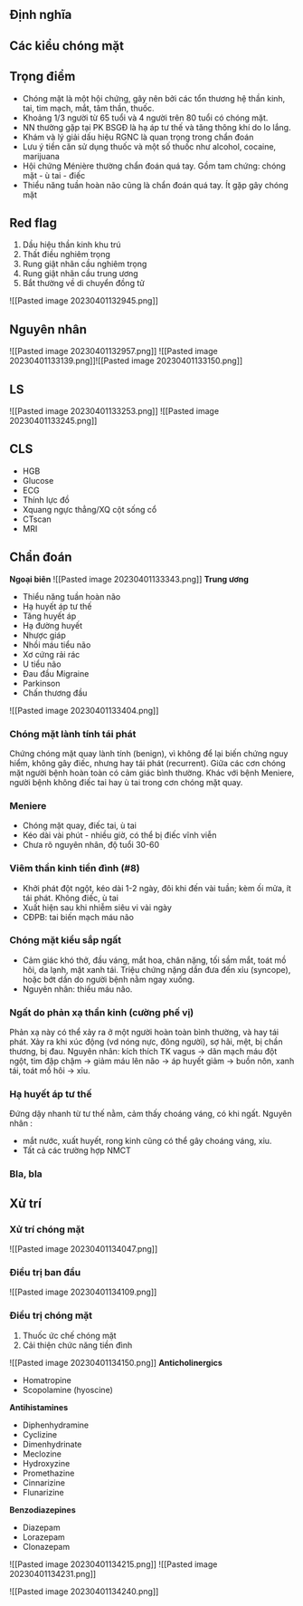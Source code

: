 ## Định nghĩa
## Các kiểu chóng mặt
## Trọng điểm
- Chóng mặt là một hội chứng, gây nên bởi các tổn thương hệ thần kinh, tai, tim mạch, mắt, tâm thần, thuốc.
- Khoảng 1/3 người từ 65 tuổi và 4 người trên 80 tuổi có chóng mặt.
- NN thường gặp tại PK BSGĐ là hạ áp tư thế và tăng thông khí do lo lắng.
- Khám và lý giải dấu hiệu RGNC là quan trọng trong chẩn đoán
- Lưu ý tiền căn sử dụng thuốc và một số thuốc như alcohol, cocaine, marijuana
- Hội chứng Ménière thường chẩn đoán quá tay. Gồm tam chứng: chóng mặt - ù tai - điếc
- Thiểu năng tuần hoàn não cũng là chẩn đoán quá tay. Ít gặp gây chóng mặt
## Red flag
1. Dầu hiệu thần kinh khu trú
2. Thất điều nghiêm trọng
3. Rung giật nhãn cầu nghiêm trọng
4. Rung giật nhãn cầu trung ương
5. Bắt thường về di chuyển đồng tử

![[Pasted image 20230401132945.png]]
## Nguyên nhân
![[Pasted image 20230401132957.png]]
![[Pasted image 20230401133139.png]]![[Pasted image 20230401133150.png]]

## LS
![[Pasted image 20230401133253.png]]
![[Pasted image 20230401133245.png]]
## CLS
- HGB
- Glucose
- ECG
- Thính lực đồ
- Xquang ngực thẳng/XQ cột sống cổ
- CTscan
- MRI

## Chẩn đoán
**Ngoại biên**
![[Pasted image 20230401133343.png]]
**Trung ương**

- Thiểu năng tuần hoàn não
- Hạ huyết áp tư thế
- Tăng huyết áp
- Hạ đường huyết
- Nhược giáp
- Nhồi máu tiểu não
- Xơ cứng rải rác
- U tiểu não
- Đau đầu Migraine
- Parkinson
- Chấn thương đầu


![[Pasted image 20230401133404.png]]

### Chóng mặt lành tính tái phát
Chứng chóng mặt quay lành tính (benign), vì không để lại biến chứng nguy hiểm, không gây điếc, nhưng hay tái phát (recurrent).
Giữa các cơn chóng mặt người bệnh hoàn toàn có cảm giác bình thường. Khác với bệnh Meniere, người bệnh không điếc tai hay ù tai trong cơn chóng mặt quay.
### Meniere
- Chóng mặt quay, điếc tai, ù tai
- Kéo dài vài phút - nhiều giờ, có thể bị điếc vĩnh viễn
- Chưa rõ nguyên nhân, độ tuổi 30-60
### Viêm thần kinh tiền đình (#8)
- Khởi phát đột ngột, kéo dài 1-2 ngày, đôi khi đến vài tuần; kèm ối mửa, ít tái phát. Không điếc, ù tai
- Xuất hiện sau khi nhiễm siêu vi vài ngày
- CĐPB: tai biến mạch máu não
### Chóng mặt kiểu sắp ngất
- Cảm giác khó thở, đầu váng, mắt hoa, chân nặng, tối sầm mắt, toát mồ hôi, da lạnh, mặt xanh tái. Triệu chứng nặng dần đưa đến xỉu (syncope), hoặc bớt dần do người bệnh nằm ngay xuống.
- Nguyên nhân: thiếu máu não.
### Ngất do phản xạ thần kinh (cường phế vị)
Phản xạ này có thể xảy ra ở một người hoàn toàn bình thường, và hay tái phát.
Xảy ra khi xúc động (vd nóng nực, đông người), sợ hãi, mệt, bị chần thương, bị đau.
Nguyên nhân: kích thích TK vagus -> dãn mạch máu đột ngột, tim đập chậm -> giảm máu lên não -> áp huyết giảm -> buồn nôn, xanh tái, toát mồ hôi -> xỉu.
### Hạ huyết áp tư thế
Đứng dậy nhanh từ tư thế nằm, cảm thấy choáng váng, có khi ngất.
Nguyên nhân :
- mắt nước, xuất huyết, rong kinh cũng có thể gây choáng váng, xỉu.
- Tất cả các trường hợp NMCT
### Bla, bla

## Xử trí
### Xử trí chóng mặt
![[Pasted image 20230401134047.png]]
### Điều trị ban đầu
![[Pasted image 20230401134109.png]]
### Điều trị chóng mặt
1. Thuốc ức chế chóng mặt
2. Cải thiện chức năng tiền đình

![[Pasted image 20230401134150.png]]
**Anticholinergics**
- Homatropine
- Scopolamine (hyoscine)

**Antihistamines**
- Diphenhydramine
- Cyclizine
- Dimenhydrinate
- Meclozine
- Hydroxyzine
- Promethazine
- Cinnarizine
- Flunarizine

**Benzodiazepines**
- Diazepam
- Lorazepam
- Clonazepam


![[Pasted image 20230401134215.png]]
![[Pasted image 20230401134231.png]]

![[Pasted image 20230401134240.png]]